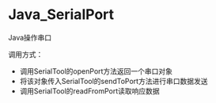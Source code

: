 # Java_SerialPort
Java操作串口


调用方式：
- 调用SerialTool的openPort方法返回一个串口对象
- 将该对象传入SerialTool的sendToPort方法进行串口数据发送
- 调用SerialTool的readFromPort读取响应数据
